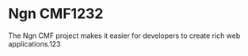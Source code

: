 Ngn CMF1232
=======
The Ngn CMF project makes it easier for developers to create rich web applications.123